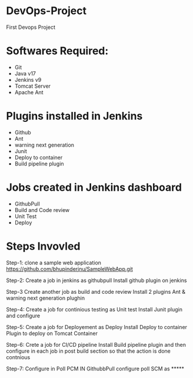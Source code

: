# DevOps-Project
First Devops Project

# Softwares Required:
- Git
- Java v17
- Jenkins v9
- Tomcat Server
- Apache Ant

# Plugins installed in Jenkins
- Github
- Ant
- warning next generation
- Junit
- Deploy to container
- Build pipeline plugin

# Jobs created in Jenkins dashboard
- GithubPull
- Build and Code review
- Unit Test 
- Deploy

# Steps Invovled
Step-1: clone a sample web application
	  https://github.com/bhupinderjnu/SampleWebApp.git

Step-2: Create a job in jenkins as githubpull
        Install github plugin on jenkins
 
Step-3 Create another job as build and code review
       Install 2 plugins Ant & warning next generation plughin

Step-4: Create a job for continious testing as Unit test
        Install Junit plugin and configure

Step-5: Create a job for Deployement as Deploy
        Install Deploy to container Plugin to deploy on Tomcat Container

Step-6: Crete a job for CI/CD pipeline
        Install Build pipeline plugin and then configure in each job in post build section so that the action is done contnious
	
Step-7: Configure in Poll PCM
        IN GithubbPull configure poll SCM as *****
